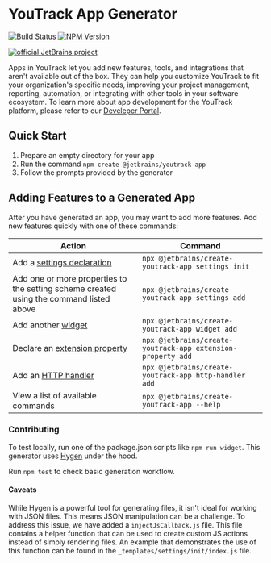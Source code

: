# YouTrack App Generator

[![Build Status][ci-img]][ci-project] [![NPM Version][npm-img]][npm-page]

[![official JetBrains project](https://jb.gg/badges/official-flat-square.svg)](https://github.com/JetBrains#jetbrains-on-github)

Apps in YouTrack let you add new features, tools, and integrations that aren't available out of the box.
They can help you customize YouTrack to fit your organization's specific needs, improving your project management, 
reporting, automation, or integrating with other tools in your software ecosystem.
To learn more about app development for the YouTrack platform, please refer to our [Develeper Portal](https://www.jetbrains.com/help/youtrack/devportal-apps/apps-documentation.html).

## Quick Start

1. Prepare an empty directory for your app
2. Run the command `npm create @jetbrains/youtrack-app`
3. Follow the prompts provided by the generator

## Adding Features to a Generated App

After you have generated an app, you may want to add more features. Add new features quickly with one of these commands:

| Action | Command |
| --- | --- |
| Add a [settings declaration](https://www.jetbrains.com/help/youtrack/devportal-apps/app-settings.html) | `npx @jetbrains/create-youtrack-app settings init` |
| Add one or more properties to the setting scheme created using the command listed above | `npx @jetbrains/create-youtrack-app settings add` |
| Add another [widget](https://www.jetbrains.com/help/youtrack/devportal-apps/apps-reference-extension-points.html) | `npx @jetbrains/create-youtrack-app widget add` |
| Declare an [extension property](https://www.jetbrains.com/help/youtrack/devportal-apps/apps-extension-properties.html) | `npx @jetbrains/create-youtrack-app extension-property add` |
| Add an [HTTP handler](https://www.jetbrains.com/help/youtrack/devportal-apps/apps-reference-http-handlers.html) | `npx @jetbrains/create-youtrack-app http-handler add` |
| View a list of available commands | `npx @jetbrains/create-youtrack-app --help` |


### Сontributing

To test locally, run one of the package.json scripts like `npm run widget`. This generator uses [Hygen](https://www.hygen.io/docs/generators) under the hood.

Run `npm test` to check basic generation workflow.

#### Caveats
While Hygen is a powerful tool for generating files, it isn't ideal for working with JSON files. 
This means JSON manipulation can be a challenge. 
To address this issue, we have added a `injectJsCallback.js` file. 
This file contains a helper function that can be used to create custom JS actions instead of simply rendering files. 
An example that demonstrates the use of this function can be found in the `_templates/settings/init/index.js` file.


[ci-project]: https://teamcity.jetbrains.com/project/JetBrainsUi_YouTrackApps_CreateYouTrackApp
[ci-img]:  https://teamcity.jetbrains.com/app/rest/builds/buildType:JetBrainsUi_YoutrackApps_Checks/statusIcon.svg
[npm-img]: https://img.shields.io/npm/v/@jetbrains/create-youtrack-app
[npm-page]: https://www.npmjs.com/package/@jetbrains/create-youtrack-app
